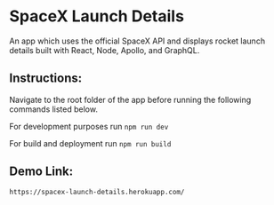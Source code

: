 # SpaceX Launch Details

An app which uses the official SpaceX API and displays rocket launch details built with React, Node, Apollo, and GraphQL.

## Instructions:

Navigate to the root folder of the app before running the following commands listed below.

For development purposes run `npm run dev`

For build and deployment run `npm run build`

## Demo Link:
`https://spacex-launch-details.herokuapp.com/`
